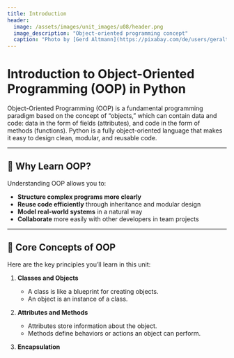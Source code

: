 ```yaml
---
title: Introduction
header:
  image: /assets/images/unit_images/u08/header.png
  image_description: "Object-oriented programming concept"
  caption: "Photo by [Gerd Altmann](https://pixabay.com/de/users/geralt-9301/) from [Pixabay](https://pixabay.com/)"
---
```


# Introduction to Object-Oriented Programming (OOP) in Python

Object-Oriented Programming (OOP) is a fundamental programming paradigm based on the concept of “objects,” which can contain data and code: data in the form of fields (attributes), and code in the form of methods (functions). Python is a fully object-oriented language that makes it easy to design clean, modular, and reusable code.

---

## 🧠 Why Learn OOP?

Understanding OOP allows you to:

- **Structure complex programs more clearly**
- **Reuse code efficiently** through inheritance and modular design
- **Model real-world systems** in a natural way
- **Collaborate** more easily with other developers in team projects

---

## 🧱 Core Concepts of OOP

Here are the key principles you’ll learn in this unit:

1. **Classes and Objects**  
   - A class is like a blueprint for creating objects.
   - An object is an instance of a class.

2. **Attributes and Methods**  
   - Attributes store information about the object.
   - Methods define behaviors or actions an object can perform.

3. **Encapsulation**

